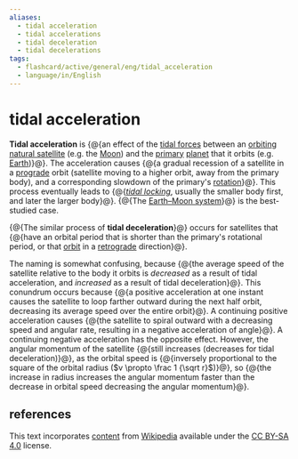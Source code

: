 ```yaml
---
aliases:
  - tidal acceleration
  - tidal accelerations
  - tidal deceleration
  - tidal decelerations
tags:
  - flashcard/active/general/eng/tidal_acceleration
  - language/in/English
---
```


# tidal acceleration

__Tidal acceleration__ is {@{an effect of the [tidal forces](tidal%20force.md) between an [orbiting](orbit.md) [natural satellite](natural%20satellite.md) (e.g. the [Moon](Moon.md)) and the [primary](primary%20body.md) [planet](planet.md) that it orbits (e.g. [Earth](Earth.md))}@}. The acceleration causes {@{a gradual recession of a satellite in a [prograde](retrograde%20and%20prograde%20motion.md) orbit (satellite moving to a higher orbit, away from the primary body), and a corresponding slowdown of the primary's [rotation](rotation.md)}@}. This process eventually leads to {@{[_tidal locking_](tidal%20locking.md), usually the smaller body first, and later the larger body}@}. {@{The [Earth–Moon system](orbit%20of%20the%20Moon.md)}@} is the best-studied case. <!--SR:!2025-07-16,274,330!2026-11-19,597,290!2026-09-19,549,310!2027-04-10,741,330-->

{@{The similar process of __tidal deceleration__}@} occurs for satellites that {@{have an orbital period that is shorter than the primary's rotational period, or that [orbit](orbit.md) in a [retrograde](retrograde%20and%20prograde%20motion.md) direction}@}. <!--SR:!2025-04-29,203,310!2026-11-27,649,330-->

The naming is somewhat confusing, because {@{the average speed of the satellite relative to the body it orbits is _decreased_ as a result of tidal acceleration, and _increased_ as a result of tidal deceleration}@}. This conundrum occurs because {@{a positive acceleration at one instant causes the satellite to loop farther outward during the next half orbit, decreasing its average speed over the entire orbit}@}. A continuing positive acceleration causes {@{the satellite to spiral outward with a decreasing speed and angular rate, resulting in a negative acceleration of angle}@}. A continuing negative acceleration has the opposite effect. However, the angular momentum of the satellite {@{still increases (decreases for tidal deceleration)}@}, as the orbital speed is {@{inversely proportional to the square of the orbital radius ($v \propto \frac 1 {\sqrt r}$)}@}, so {@{the increase in radius increases the angular momentum faster than the decrease in orbital speed decreasing the angular momentum}@}. <!--SR:!2027-09-01,862,330!2026-02-17,380,290!2025-08-16,249,270!2027-08-11,849,330!2026-07-31,541,310!2026-12-16,656,330-->

## references

This text incorporates [content](https://en.wikipedia.org/wiki/tidal_acceleration) from [Wikipedia](Wikipedia.md) available under the [CC BY-SA 4.0](https://creativecommons.org/licenses/by-sa/4.0/) license.
